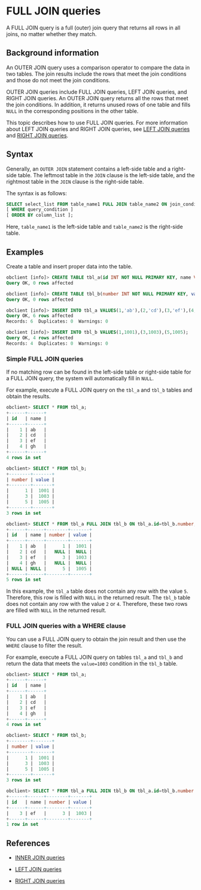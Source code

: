 # FULL JOIN queries

A FULL JOIN query is a full (outer) join query that returns all rows in all joins, no matter whether they match.

## Background information

An OUTER JOIN query uses a comparison operator to compare the data in two tables. The join results include the rows that meet the join conditions and those do not meet the join conditions.

OUTER JOIN queries include FULL JOIN queries, LEFT JOIN queries, and RIGHT JOIN queries. An OUTER JOIN query returns all the rows that meet the join conditions. In addition, it returns unused rows of one table and fills `NULL` in the corresponding positions in the other table.

This topic describes how to use FULL JOIN queries. For more information about LEFT JOIN queries and RIGHT JOIN queries, see [LEFT JOIN queries](../200.multi-table-join-query-of-mysql-mode/300.left-join-of-mysql-mode.md) and [RIGHT JOIN queries](../200.multi-table-join-query-of-mysql-mode/400.right-join-of-mysql-mode.md).

## Syntax

Generally, an `OUTER JOIN` statement contains a left-side table and a right-side table. The leftmost table in the `JOIN` clause is the left-side table, and the rightmost table in the `JOIN` clause is the right-side table.

The syntax is as follows:

```sql
SELECT select_list FROM table_name1 FULL JOIN table_name2 ON join_condition
[ WHERE query_condition ]
[ ORDER BY column_list ];
```

Here, `table_name1` is the left-side table and `table_name2` is the right-side table.

## Examples

Create a table and insert proper data into the table.

```sql
obclient [info]> CREATE TABLE tbl_a(id INT NOT NULL PRIMARY KEY, name VARCHAR(50));
Query OK, 0 rows affected

obclient [info]> CREATE TABLE tbl_b(number INT NOT NULL PRIMARY KEY, value INT);
Query OK, 0 rows affected

obclient [info]> INSERT INTO tbl_a VALUES(1,'ab'),(2,'cd'),(3,'ef'),(4,'gh');
Query OK, 6 rows affected
Records: 6  Duplicates: 0  Warnings: 0

obclient [info]> INSERT INTO tbl_b VALUES(1,1001),(3,1003),(5,1005);
Query OK, 4 rows affected
Records: 4  Duplicates: 0  Warnings: 0
```

### Simple FULL JOIN queries

If no matching row can be found in the left-side table or right-side table for a FULL JOIN query, the system will automatically fill in `NULL`.

For example, execute a FULL JOIN query on the `tbl_a` and `tbl_b` tables and obtain the results.

```sql
obclient> SELECT * FROM tbl_a;
+------+------+
| id   | name |
+------+------+
|    1 | ab   |
|    2 | cd   |
|    3 | ef   |
|    4 | gh   |
+------+------+
4 rows in set

obclient> SELECT * FROM tbl_b;
+--------+-------+
| number | value |
+--------+-------+
|      1 |  1001 |
|      3 |  1003 |
|      5 |  1005 |
+--------+-------+
3 rows in set

obclient> SELECT * FROM tbl_a FULL JOIN tbl_b ON tbl_a.id=tbl_b.number;
+------+------+--------+-------+
| id   | name | number | value |
+------+------+--------+-------+
|    1 | ab   |      1 |  1001 |
|    2 | cd   |   NULL |  NULL |
|    3 | ef   |      3 |  1003 |
|    4 | gh   |   NULL |  NULL |
| NULL | NULL |      5 |  1005 |
+------+------+--------+-------+
5 rows in set
```

In this example, the `tbl_a` table does not contain any row with the value `5`. Therefore, this row is filled with `NULL` in the returned result. The `tbl_b` table does not contain any row with the value `2` or `4`. Therefore, these two rows are filled with `NULL` in the returned result.

### FULL JOIN queries with a WHERE clause

You can use a FULL JOIN query to obtain the join result and then use the `WHERE` clause to filter the result.

For example, execute a FULL JOIN query on tables `tbl_a` and `tbl_b` and return the data that meets the `value=1003` condition in the `tbl_b` table.

```sql
obclient> SELECT * FROM tbl_a;
+------+------+
| id   | name |
+------+------+
|    1 | ab   |
|    2 | cd   |
|    3 | ef   |
|    4 | gh   |
+------+------+
4 rows in set

obclient> SELECT * FROM tbl_b;
+--------+-------+
| number | value |
+--------+-------+
|      1 |  1001 |
|      3 |  1003 |
|      5 |  1005 |
+--------+-------+
3 rows in set

obclient> SELECT * FROM tbl_a FULL JOIN tbl_b ON tbl_a.id=tbl_b.number WHERE tbl_b.value=1003;
+------+------+--------+-------+
| id   | name | number | value |
+------+------+--------+-------+
|    3 | ef   |      3 |  1003 |
+------+------+--------+-------+
1 row in set
```

## References

* [INNER JOIN queries](../200.multi-table-join-query-of-mysql-mode/100.inner-join-of-mysql-mode.md)

* [LEFT JOIN queries](../200.multi-table-join-query-of-mysql-mode/300.left-join-of-mysql-mode.md)

* [RIGHT JOIN queries](../200.multi-table-join-query-of-mysql-mode/400.right-join-of-mysql-mode.md)

